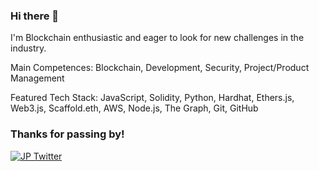 ### Hi there 👋

I'm Blockchain enthusiastic and eager to look for new challenges in the industry.

Main Competences: Blockchain, Development, Security, Project/Product Management

Featured Tech Stack: JavaScript, Solidity, Python, Hardhat, Ethers.js, Web3.js, Scaffold.eth, AWS, Node.js, The Graph, Git, GitHub

### Thanks for passing by!

[![JP Twitter](https://img.shields.io/badge/Twitter-1DA1F2?style=for-the-badge&logo=twitter&logoColor=white)](https://twitter.com/0xJayPi)
